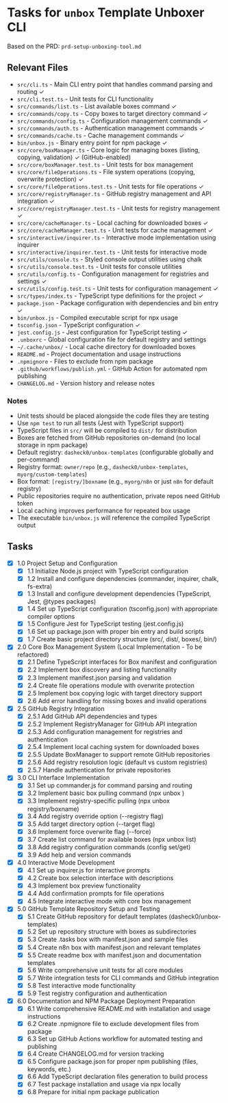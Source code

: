 # Tasks for `unbox` Template Unboxer CLI

Based on the PRD: `prd-setup-unboxing-tool.md`

## Relevant Files

- `src/cli.ts` - Main CLI entry point that handles command parsing and routing ✓
- `src/cli.test.ts` - Unit tests for CLI functionality
- `src/commands/list.ts` - List available boxes command ✓
- `src/commands/copy.ts` - Copy boxes to target directory command ✓
- `src/commands/config.ts` - Configuration management commands ✓
- `src/commands/auth.ts` - Authentication management commands ✓
- `src/commands/cache.ts` - Cache management commands ✓
- `bin/unbox.js` - Binary entry point for npm package ✓
- `src/core/boxManager.ts` - Core logic for managing boxes (listing, copying, validation) ✓ (GitHub-enabled)
- `src/core/boxManager.test.ts` - Unit tests for box management
- `src/core/fileOperations.ts` - File system operations (copying, overwrite protection) ✓
- `src/core/fileOperations.test.ts` - Unit tests for file operations ✓
- `src/core/registryManager.ts` - GitHub registry management and API integration ✓
- `src/core/registryManager.test.ts` - Unit tests for registry management ✓
- `src/core/cacheManager.ts` - Local caching for downloaded boxes ✓
- `src/core/cacheManager.test.ts` - Unit tests for cache management ✓
- `src/interactive/inquirer.ts` - Interactive mode implementation using inquirer
- `src/interactive/inquirer.test.ts` - Unit tests for interactive mode
- `src/utils/console.ts` - Styled console output utilities using chalk
- `src/utils/console.test.ts` - Unit tests for console utilities
- `src/utils/config.ts` - Configuration management for registries and settings ✓
- `src/utils/config.test.ts` - Unit tests for configuration management ✓
- `src/types/index.ts` - TypeScript type definitions for the project ✓
- `package.json` - Package configuration with dependencies and bin entry ✓
- `bin/unbox.js` - Compiled executable script for npx usage
- `tsconfig.json` - TypeScript configuration ✓
- `jest.config.js` - Jest configuration for TypeScript testing ✓
- `.unboxrc` - Global configuration file for default registry and settings
- `~/.cache/unbox/` - Local cache directory for downloaded boxes
- `README.md` - Project documentation and usage instructions
- `.npmignore` - Files to exclude from npm package
- `.github/workflows/publish.yml` - GitHub Action for automated npm publishing
- `CHANGELOG.md` - Version history and release notes

### Notes

- Unit tests should be placed alongside the code files they are testing
- Use `npm test` to run all tests (Jest with TypeScript support)
- TypeScript files in `src/` will be compiled to `dist/` for distribution
- Boxes are fetched from GitHub repositories on-demand (no local storage in npm package)
- Default registry: `dasheck0/unbox-templates` (configurable globally and per-command)
- Registry format: `owner/repo` (e.g., `dasheck0/unbox-templates`, `myorg/custom-templates`)
- Box format: `[registry/]boxname` (e.g., `myorg/n8n` or just `n8n` for default registry)
- Public repositories require no authentication, private repos need GitHub token
- Local caching improves performance for repeated box usage
- The executable `bin/unbox.js` will reference the compiled TypeScript output

## Tasks

- [x] 1.0 Project Setup and Configuration
  - [x] 1.1 Initialize Node.js project with TypeScript configuration
  - [x] 1.2 Install and configure dependencies (commander, inquirer, chalk, fs-extra)
  - [x] 1.3 Install and configure development dependencies (TypeScript, Jest, @types packages)
  - [x] 1.4 Set up TypeScript configuration (tsconfig.json) with appropriate compiler options
  - [x] 1.5 Configure Jest for TypeScript testing (jest.config.js)
  - [x] 1.6 Set up package.json with proper bin entry and build scripts
  - [x] 1.7 Create basic project directory structure (src/, dist/, boxes/, bin/)
- [x] 2.0 Core Box Management System (Local Implementation - To be refactored)
  - [x] 2.1 Define TypeScript interfaces for Box manifest and configuration
  - [x] 2.2 Implement box discovery and listing functionality
  - [x] 2.3 Implement manifest.json parsing and validation
  - [x] 2.4 Create file operations module with overwrite protection
  - [x] 2.5 Implement box copying logic with target directory support
  - [x] 2.6 Add error handling for missing boxes and invalid operations
- [x] 2.5 GitHub Registry Integration
  - [x] 2.5.1 Add GitHub API dependencies and types
  - [x] 2.5.2 Implement RegistryManager for GitHub API integration
  - [x] 2.5.3 Add configuration management for registries and authentication
  - [x] 2.5.4 Implement local caching system for downloaded boxes
  - [x] 2.5.5 Update BoxManager to support remote GitHub repositories
  - [x] 2.5.6 Add registry resolution logic (default vs custom registries)
  - [x] 2.5.7 Handle authentication for private repositories
- [x] 3.0 CLI Interface Implementation
  - [x] 3.1 Set up commander.js for command parsing and routing
  - [x] 3.2 Implement basic box pulling command (npx unbox <boxname>)
  - [x] 3.3 Implement registry-specific pulling (npx unbox registry/boxname)
  - [x] 3.4 Add registry override option (--registry flag)
  - [x] 3.5 Add target directory option (--target flag)
  - [x] 3.6 Implement force overwrite flag (--force)
  - [x] 3.7 Create list command for available boxes (npx unbox list)
  - [x] 3.8 Add registry configuration commands (config set/get)
  - [x] 3.9 Add help and version commands
- [x] 4.0 Interactive Mode Development
  - [x] 4.1 Set up inquirer.js for interactive prompts
  - [x] 4.2 Create box selection interface with descriptions
  - [x] 4.3 Implement box preview functionality
  - [x] 4.4 Add confirmation prompts for file operations
  - [x] 4.5 Integrate interactive mode with core box management
- [x] 5.0 GitHub Template Repository Setup and Testing
  - [x] 5.1 Create GitHub repository for default templates (dasheck0/unbox-templates)
  - [x] 5.2 Set up repository structure with boxes as subdirectories
  - [x] 5.3 Create .tasks box with manifest.json and sample files
  - [x] 5.4 Create n8n box with manifest.json and relevant templates
  - [x] 5.5 Create readme box with manifest.json and documentation templates
  - [x] 5.6 Write comprehensive unit tests for all core modules
  - [x] 5.7 Write integration tests for CLI commands and GitHub integration
  - [x] 5.8 Test interactive mode functionality
  - [x] 5.9 Test registry configuration and authentication
- [x] 6.0 Documentation and NPM Package Deployment Preparation
  - [x] 6.1 Write comprehensive README.md with installation and usage instructions
  - [x] 6.2 Create .npmignore file to exclude development files from package
  - [x] 6.3 Set up GitHub Actions workflow for automated testing and publishing
  - [x] 6.4 Create CHANGELOG.md for version tracking
  - [x] 6.5 Configure package.json for proper npm publishing (files, keywords, etc.)
  - [x] 6.6 Add TypeScript declaration files generation to build process
  - [x] 6.7 Test package installation and usage via npx locally
  - [x] 6.8 Prepare for initial npm package publication
